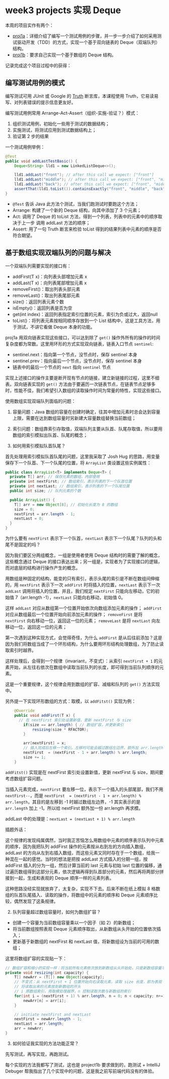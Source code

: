 # week3 projects 实现 Deque

本周的项目实作有两个：

- [proj1a](https://sp23.datastructur.es/materials/proj/proj1a)：详细介绍了编写一个测试用例的步骤，并一步一步介绍了如何采用测试驱动开发（TDD）的方式，实现一个基于双向链表的 Deque（双端队列）结构。
- [proj1b](https://sp23.datastructur.es/materials/proj/proj1b/)：要求自己实现一个基于数组的 Deque 结构。

记录完成这个项目过程中的获得：

## 编写测试用例的模式

编写测试可用 JUnit 或 Google 的 [Truth](https://truth.dev/) 断言库，本课程使用 Truth，它易读易写、对列表错误的提示信息更友好。

编写测试用例常用 Arrange-Act-Assert（组织-实施-验证？）模式：
  1. 组织测试用例，初始化一些用于测试的数据结构；
  2. 实施测试，将测试应用到测试数据结构上；
  3. 验证第 2 步的结果

一个测试用例举例：

```java
@Test
public void addLastTestBasic() {
    Deque<String> lld1 = new LinkedListDeque<>();

    lld1.addLast("front"); // after this call we expect: ["front"]
    lld1.addLast("middle"); // after this call we expect: ["front", "middle"]
    lld1.addLast("back"); // after this call we expect: ["front", "middle", "back"]
    assertThat(lld1.toList()).containsExactly("front", "middle", "back").inOrder();
}
```

- `@Test` 告诉 Java 此方法个测试，当我们跑测试时要跑这个方法；
- Arrange: 构建了一个新的 Deque 结构，向其中添加了 3 个元素；
- Act: 调用了 Deque 的 toList 方法，得到一个列表，列表中的元素中的顺序取决于上一步 调用 addLast 方法的顺序；
- Assert: 用了一句 Truth 断言来检验 toList 得到的结果列表中元素的顺序是否符合期望。

## 基于数组实现双端队列的问题与解决

一个双端队列需要实现的接口有：
  - addFirst(T x)：向列表头部增加元素 x
  - addLast(T x)：向列表尾部增加元素 x
  - removeFirst()：取出列表头部元素
  - removeLast()：取出列表尾部元素
  - size()：返回列表元素个数
  - isEmpty()：返回列表是否为空
  - get(int index)：返回列表指定索引位置的元素，索引为负或过大，返回null
  - toList()：将列表元素按相同顺序存放到一个 List 结构中，这是工具方法，用于测试，不讲它看做 Deque 本身的功能。

proj1a 用双向链表实现这些接口，可以达到除了 `get()` 操作外所有的操作的时间复杂度都为常数。这里用环形的方式实现双向链表，链表入口节点 `sentinel`:
  - sentinel.next：指向第一个节点，没节点时，保存 sentinel 本身
  - sentinel.prev：指向最后一个节点，没节点时，保存 sentinel 本身
  - 链表中的最后一个节点的 `next` 指向 `sentinel` 节点

实现上述接口的操作主要是断开现有节点的链接，建立新链接的过程，这里不细表。双向链表实现的 `get()` 方法由于要遍历一次链表节点，在链表节点足够多时，性能不佳，我们希望引入数组的读取操作时间为常量的特性，实现这些接口。

使用数组实现双端队列面临的问题：
  1. 容量问题：Java 数组的容量在创建时确定，往其中增加元素时总会达到容量上限，需要在达到数组容量时另新建大容量数组替换当前数组；
  2. 索引问题：数组靠索引存取值，双端队列主要从队首、队尾存取值，所以要用数组的索引模拟出队首、队尾的概念；

1. 如何用索引模拟队首队尾？

首先处理用索引模拟队首队尾的问题，这里我采取了 Josh Hug 的思路，用变量保存下一个队首、下一个队尾的位置，将 `ArrayList` 类设置这些实例属性：

```java
public class ArrayList<T> implements Deque<T> {
  private T[] arr; // 保存元素的数组，内部使用
  private int nextFirst; // 数组索引，表示列表的下一个队首位置
  private int nextLast; // 数组索引，表示列表的下一个队尾位置
  public int size; // 队列元素的个数

  public ArrayList() {
    T[] arr = new Object[8]; // 初始化长度为 8 的数组
    size = 0;
    nextFirst = arr.length - 1;
    nextLast = 0;
  }
}
```

为什么要有 `nextFirst` 表示下一个队首，`nextLast` 表示下一个队尾？队列的头和尾不是固定的吗？

因为我们要区分两组概念，一组是使用者使用 Deque 结构时的需要了解的概念，这些概念通过 Deque 的接口表达出来；另一组是，实现者为了实现接口的逻辑，而对底层的结构进行操作产生的概念。

用数组是种固定的结构，能变的只有索引，表示头尾的索引是不断在数组间伸缩的，用 `nextFirst` 表示下一次 `addFirst` 时将插入的位置，`nextLast` 表示下一次 `addLast` 调用将插入的位置。并且，我们规定 `nextFirst` 只能向左移动，它的初始值 7（arr.length -1），`nextLast` 只能向右移动，初始值 0。

这样 `addLast` 对应从数组第一个位置开始依次向数组添加元素的操作；
`addFirst` 对应从数组最后一个位置开始向前添加元素的操作；
`removeFirst` 是将 `nextFirst` 向右移动一位，返回这一位的元素；
`removeLast` 是将 `nextLast` 向左移动一位，返回这一位的元素；

第一次遇到这种实现方式，会觉得奇怪，为什么 `addFirst` 是从后往前添加？这是因为我们将数组当成了一个环形结构，为什么要用环形结构处理数组，为了防止读取索引时越界。

这样处理后，会得到一个规律（invariant，不变式）：从索引 `nextFirst + 1` 的元素开始，从左往右依次在数组中读取当前队列的长度，即可得到当前队列顺序的元素。

这是一个重要规律，这个规律会用到数组的扩容、减缩和队列的 `get()` 方法实现中。

另外提一下实现环形数组的方式：取模，以 `addFitst()` 实现为例：

```java
    @Override
    public void addFirst(T x) { 
      // 在 nextFirst 索引处设置新值，更新 nextFirst 与 size
        if(size == arr.length) { // 数组扩容，并更新索引
            resizing(size * RFACTOR);
        }

        arr[nextFirst] = x;
        // 插入完成后左移一个索引。左移时可能会越过数组左边界，额外加 arr.length 再求模
        nextFirst  = (nextFirst - 1 + arr.length) % arr.length;
        size += 1;
    }
```

`addFitst()` 实现是在 nextFirst 索引处设置新值，更新 nextFirst 与 size，期间要考虑数组扩容问题。

当插入元素完成，`nextFirst` 要左移一位，表示下一个插入的头部尾部，我们不用 `nextFirst--`，而是 `nextFirst  = (nextFirst - 1 + arr.length) % arr.length`，其目的是左移到 -1 时越过数组左边界，-1 其实表示的是 `arr.length` 加上 -1。所以给 nextFirst 额外加一份 arr.length 再求模。

addLast 中的处理是：`nextLast = (nextLast + 1) % arr.length`

插题外话：

这个规律的发现纯属偶然，当时我正苦恼怎么用数组中元素的顺序表示队列中元素的顺序，因为我把队列 addFirst 操作的元素按从右到左的方向插入数组，addLast 的方向从左到右插入数组，而这些元素又同时存在于一个数组，给我一种混在一起的感觉。当时的想法是把按 addLast 方式插入的分期一组，按 addFirst 插入的分为一组，然后计算当前的 last 元素与初始 last 位置的偏移，通过遍历数组得到这部分元素，依次逻辑再得到队首部分的元素，然后再将两部分拼接到一起，生成和表观的 Deque 顺序一样的元素列表。

这种思路没经实现就放弃了，太复杂，实现不下去。后来不断在纸上模拟 8 格数组的队首队尾插入、读取的操作，将数组中的元素的顺序和 Deque 元素顺序比较，偶然发现了这条规律。

2. 队列容量超过数组容量时，如何为数组扩容？

- 创建一个容量为当前数组容量乘以一个因子（如 2）的新数组；
- 将当前数组按照表观 Deque 元素顺序取出，从新数组从头开始的位置依次插入；
- 更新基于新数组的 nextFirst 和 nextLast 值，将新数组设为当前的可用的数组；

这里将数组扩容的实现贴一下：

```java
// 数组扩容和缩小的实现一样：将当前所有元素依次放到新数组从头开始处，只是新数组容量不同
private void resizing(int capacity) {
    T[] newArr = (T[]) new Object[capacity];
    // 不变式：从 nextFirst + 1 位置开始向右读取元素，读取 size 长度，即为表观 Deque 中元素的顺序
    // 将读取出来的元素放到新数组的开头
    // i 原数组索引，用取模处理越界，n 控制读取次数与新数组的索引
    for(int i = (nextFirst + 1) % arr.length, n = 0; n < capacity; n+=1, i = (i + 1) % arr.length) {
        newArr[n] = arr[i];
    }

    // initiate nextFirst and nextLast
    nextFirst = newArr.length - 1;
    nextLast = arr.length;
    arr = newArr;
}
```

3. 如何验证我实现的方法功能正常？

先写测试，再写实现，再跑测试。

每个实现的方法我都写了测试，这也是 project1b 要求做到的，跑测试 + IntelliJ Debuger 帮我指出了几个实现中的问题，这是我之前写前端代码没有的体验。